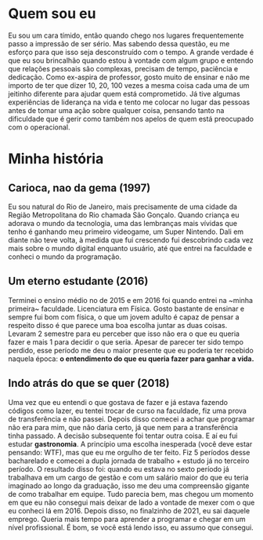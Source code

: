 # Quem sou eu

Eu sou um cara tímido, então quando chego nos lugares frequentemente passo a impressão de ser sério. Mas sabendo dessa questão, eu me esforço para que isso seja desconstruído com o tempo. A grande verdade é que eu sou brincalhão quando estou à vontade com algum grupo e entendo que relações pessoais são complexas, precisam de tempo, paciência e dedicação. Como ex-aspira de professor, gosto muito de ensinar e não me importo de ter que dizer 10, 20, 100 vezes a mesma coisa cada uma de um jeitinho diferente para ajudar quem está comprometido.
Já tive algumas experiências de liderança na vida e tento me colocar no lugar das pessoas antes de tomar uma ação sobre qualquer coisa, pensando tanto na dificuldade que é gerir como também nos apelos de quem está preocupado com o operacional.


# Minha história

## Carioca, nao da gema (1997)

Eu sou natural do Rio de Janeiro, mais precisamente de uma cidade da Região Metropolitana do Rio chamada São Gonçalo. Quando criança eu adorava o mundo da tecnologia, uma das lembranças mais vívidas que tenho é ganhando meu primeiro videogame, um Super Nintendo. Dali em diante não teve volta, à medida que fui crescendo fui descobrindo cada vez mais sobre o mundo digital enquanto usuário, até que entrei na faculdade e conheci o mundo da programação.

## Um eterno estudante (2016)

Terminei o ensino médio no de 2015 e em 2016 foi quando entrei na ~minha primeira~ faculdade. Licenciatura em Física. Gosto bastante de ensinar e sempre fui bom com física, o que um jovem adulto é capaz de pensar a respeito disso é que parece uma boa escolha juntar as duas coisas. Levaram 2 semestre para eu perceber que isso não era o que eu queria fazer e mais 1 para decidir o que seria. Apesar de parecer ter sido tempo perdido, esse período me deu o maior presente que eu poderia ter recebido naquela época: **o entendimento do que eu queria fazer para ganhar a vida.**

## Indo atrás do que se quer (2018)

Uma vez que eu entendi o que gostava de fazer e já estava fazendo códigos como lazer, eu tentei trocar de curso na faculdade, fiz uma prova de transferência e não passei. Depois disso comecei a achar que programar não era para mim, que não daria certo, já que nem para a transferência tinha passado. A decisão subsequente foi tentar outra coisa. E aí eu fui estudar **gastronomia**.
A princípio uma escolha inesperada (você deve estar pensando: WTF), mas que eu me orgulho de ter feito. Fiz 5 períodos desse bacharelado e comecei a dupla jornada de trabalho + estudo já no terceiro período. O resultado disso foi: quando eu estava no sexto período já trabalhava em um cargo de gestão e com um salário maior do que eu teria imaginado ao longo da graduação, isso me deu uma compreensão gigante de como trabalhar em equipe.
Tudo parecia bem, mas chegou um momento em que eu não consegui mais deixar de lado a vontade de mexer com o que eu conheci lá em 2016.
Depois disso, no finalzinho de 2021, eu sai daquele emprego. Queria mais tempo para aprender a programar e chegar em um nível profissional.
É bom, se você está lendo isso, eu assumo que consegui.
